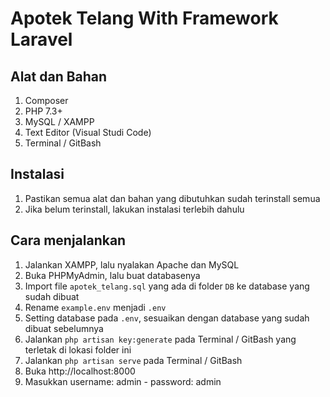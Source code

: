 # Apotek Telang With Framework Laravel

## Alat dan Bahan
 1. Composer
 2. PHP 7.3+
 3. MySQL / XAMPP
 4. Text Editor (Visual Studi Code)
 5. Terminal / GitBash

## Instalasi
1. Pastikan semua alat dan bahan yang dibutuhkan sudah terinstall semua
2. Jika belum terinstall, lakukan instalasi terlebih dahulu

## Cara menjalankan
1. Jalankan XAMPP, lalu nyalakan Apache dan MySQL
2. Buka PHPMyAdmin, lalu buat databasenya
3. Import file ```apotek_telang.sql``` yang ada di folder ```DB``` ke database yang sudah dibuat
4. Rename ```example.env``` menjadi ```.env```
5. Setting database pada ```.env```, sesuaikan dengan database yang sudah dibuat sebelumnya
6. Jalankan ```php artisan key:generate``` pada Terminal / GitBash yang terletak di lokasi folder ini
7. Jalankan ```php artisan serve``` pada Terminal / GitBash
8. Buka http://localhost:8000
9. Masukkan username: admin - password: admin
